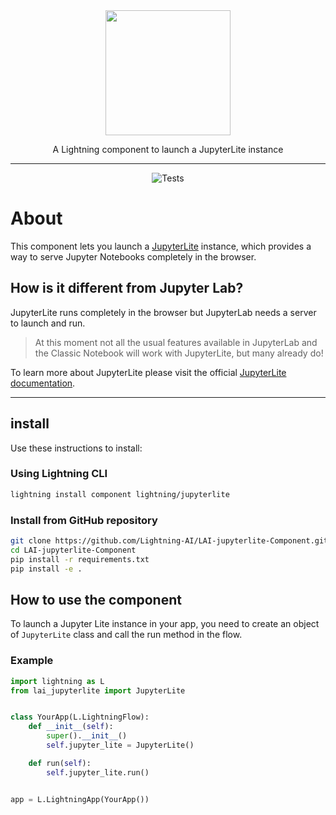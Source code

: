<!---:lai-name: JupyterLite--->

<div align="center">
<img src="https://pl-bolts-doc-images.s3.us-east-2.amazonaws.com/lai.png" width="200px">

A Lightning component to launch a JupyterLite instance

______________________________________________________________________

![Tests](https://github.com/Lightning-AI/LAI-jupyterlite-Component/actions/workflows/ci-testing.yml/badge.svg)

</div>

# About

This component lets you launch a [JupyterLite](https://jupyterlite.readthedocs.io/en/latest/) instance, which provides a
way to serve Jupyter Notebooks completely in the
browser.

## How is it different from Jupyter Lab?

JupyterLite runs completely in the browser but JupyterLab needs a server to launch and run.

> At this moment not all the usual features available in JupyterLab and the Classic Notebook will work with JupyterLite,
> but many already do!

To learn more about JupyterLite please visit the
official [JupyterLite documentation](https://jupyterlite.readthedocs.io/en/latest/).

______________________________________________________________________

## install

Use these instructions to install:

<!---:lai-install:--->

### Using Lightning CLI

```bash
lightning install component lightning/jupyterlite
```

### Install from GitHub repository

```bash
git clone https://github.com/Lightning-AI/LAI-jupyterlite-Component.git
cd LAI-jupyterlite-Component
pip install -r requirements.txt
pip install -e .
```

## How to use the component

To launch a Jupyter Lite instance in your app, you need to create an object of `JupyterLite` class and call the run
method in the flow.

### Example

<!---:lai-use:--->

```python
import lightning as L
from lai_jupyterlite import JupyterLite


class YourApp(L.LightningFlow):
    def __init__(self):
        super().__init__()
        self.jupyter_lite = JupyterLite()

    def run(self):
        self.jupyter_lite.run()


app = L.LightningApp(YourApp())
```
